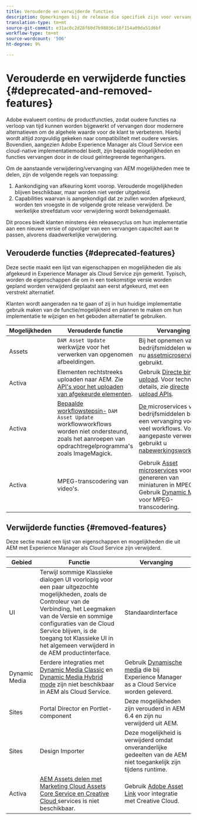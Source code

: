 ```yaml
---
title: Verouderde en verwijderde functies
description: Opmerkingen bij de release die specifiek zijn voor vervangen en verwijderde functies in Adobe Experience Manager als Cloud Service.
translation-type: tm+mt
source-git-commit: e31ac0c2d28f60d7b98036c16f154a09da51d6bf
workflow-type: tm+mt
source-wordcount: '506'
ht-degree: 9%

---
```



# Verouderde en verwijderde functies {#deprecated-and-removed-features}

Adobe evalueert continu de productfuncties, zodat oudere functies na verloop van tijd kunnen worden bijgewerkt of vervangen door modernere alternatieven om de algehele waarde voor de klant te verbeteren. Hierbij wordt altijd zorgvuldig gekeken naar compatibiliteit met oudere versies. Bovendien, aangezien Adobe Experience Manager als Cloud Service een cloud-native implementatiemodel biedt, zijn bepaalde mogelijkheden en functies vervangen door in de cloud geïntegreerde tegenhangers.

Om de aanstaande verwijdering/vervanging van AEM mogelijkheden mee te delen, zijn de volgende regels van toepassing:

1. Aankondiging van afkeuring komt voorop. Verouderde mogelijkheden blijven beschikbaar, maar worden niet verder uitgebreid.
1. Capabilities waarvan is aangekondigd dat ze zullen worden afgekeurd, worden ten vroegste in de volgende grote release verwijderd. De werkelijke streefdatum voor verwijdering wordt bekendgemaakt.

Dit proces biedt klanten minstens één releasecyclus om hun implementatie aan een nieuwe versie of opvolger van een vervangen capaciteit aan te passen, alvorens daadwerkelijke verwijdering.

## Verouderde functies {#deprecated-features}

Deze sectie maakt een lijst van eigenschappen en mogelijkheden die als afgekeurd in Experience Manager als Cloud Service zijn gemerkt. Typisch, worden de eigenschappen die om in een toekomstige versie worden gepland worden verwijderd geplaatst aan eerst afgekeurd, met een verstrekt alternatief.

Klanten wordt aangeraden na te gaan of zij in hun huidige implementatie gebruik maken van de functie/mogelijkheid en plannen te maken om hun implementatie te wijzigen en het geboden alternatief te gebruiken.

| Mogelijkheden | Verouderde functie | Vervanging |
| ------------ | ------------------ | ----------- |
| Assets | `DAM Asset Update` werkwijze voor het verwerken van opgenomen afbeeldingen. | Bij het opnemen van bedrijfsmiddelen worden nu [assetmicroservices](/help/assets/asset-microservices-overview.md) gebruikt. |
| Activa | Elementen rechtstreeks uploaden naar AEM. Zie [API&#39;s voor het uploaden van afgekeurde elementen](/help/assets/developer-reference-material-apis.md#deprecated-asset-upload-api). | Gebruik [Directe binaire upload](/help/assets/add-assets.md). Voor technische details, zie [directe upload APIs](/help/assets/developer-reference-material-apis.md#upload-binary). |
| Activa | [Bepaalde workflowstepsin-](/help/assets/developer-reference-material-apis.md#post-processing-workflows-steps)   `DAM Asset Update` workflowworkflows worden niet ondersteund, zoals het aanroepen van opdrachtregelprogramma&#39;s zoals ImageMagick. | [De ](/help/assets/asset-microservices-overview.md) microservices van bedrijfsmiddelen bieden een vervanging voor veel workflows. Voor aangepaste verwerking gebruikt u [nabewerkingsworkflows](/help/assets/asset-microservices-configure-and-use.md#post-processing-workflows). |
| Activa | MPEG-transcodering van video&#39;s. | Gebruik [Asset microservices](/help/assets/asset-microservices-overview.md) voor het genereren van miniaturen in MPEG. Gebruik [Dynamic Media](/help/assets/manage-video-assets.md) voor MPEG-transcodering. |

## Verwijderde functies {#removed-features}

Deze sectie maakt een lijst van eigenschappen en mogelijkheden die uit AEM met Experience Manager als Cloud Service zijn verwijderd.

| Gebied | Functie | Vervanging |
| ------------ | ------------------ | ----------- |
| UI | Terwijl sommige Klassieke dialogen UI voorlopig voor een paar uitgezochte mogelijkheden, zoals de Controleur van de Verbinding, het Leegmaken van de Versie en sommige configuraties van de Cloud Service blijven, is de toegang tot Klassieke UI in het algemeen verwijderd in de AEM productinterface. | Standaardinterface |
|  Dynamic Media  | Eerdere integraties met [Dynamic Media Classic](https://experienceleague.adobe.com/docs/experience-manager-65/administering/integration/scene7.html#integration) en [Dynamic Media Hybrid mode](https://experienceleague.adobe.com/docs/experience-manager-65/assets/dynamic/config-dynamic.html#dynamic) zijn niet beschikbaar in AEM als Cloud Service. | Gebruik [Dynamische media](/help/assets/dynamic-media/dynamic-media.md) die bij Experience Manager as a Cloud Service worden geleverd. |
| Sites | Portal Director en Portlet-component | Deze mogelijkheden zijn verouderd in AEM 6.4 en zijn nu verwijderd uit AEM. |
| Sites | Design Importer | Deze mogelijkheid is verwijderd omdat onveranderlijke gedeelten van de AEM niet toegankelijk zijn tijdens runtime. |
| Activa | [AEM Assets delen met Marketing Cloud Assets Core Service en Creative Cloud ](https://docs.adobe.com/content/help/en/experience-manager-65/administering/integration/configure-assets-cc-integration.html) services is niet beschikbaar. | Gebruik [Adobe Asset Link](https://helpx.adobe.com/enterprise/using/adobe-asset-link.html) voor integratie met Creative Cloud. |
